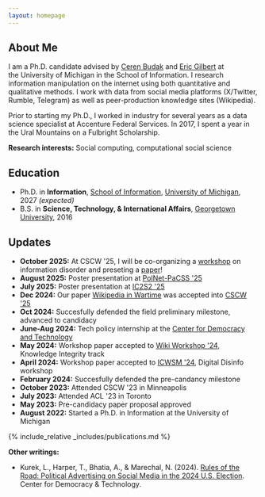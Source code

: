 ```yaml
---
layout: homepage
---
```


## About Me

I am a Ph.D. candidate advised by [Ceren Budak](https://www.si.umich.edu/people/ceren-budak) and [Eric Gilbert](http://eegilbert.org/) at the University of Michigan in the School of Information. I research information manipulation on the internet using both quantitative and qualitative methods. I work with data from social media platforms (X/Twitter, Rumble, Telegram) as well as peer-production knowledge sites (Wikipedia).

Prior to starting my Ph.D., I worked in industry for several years as a data science specialist at Accenture Federal Services. In 2017, I spent a year in the Ural Mountains on a Fulbright Scholarship.

**Research interests:** Social computing, computational social science

## Education

- Ph.D. in **Information**, [School of Information](https://www.si.umich.edu/), [University of Michigan](https://umich.edu/), 2027 _(expected)_
- B.S. in **Science, Technology, & International Affairs**, [Georgetown University](https://www.georgetown.edu/), 2016

## Updates

- **October 2025:** At CSCW '25, I will be co-organizing a [workshop](https://cscw2025infodisorder.netlify.app/) on information disorder and preseting a [paper](https://dl.acm.org/doi/10.1145/3711107)!
- **August 2025:** Poster presentation at [PolNet-PaCSS '25](https://sites.google.com/view/confpolinetworks/)
- **July 2025:** Poster presentation at [IC2S2 '25](https://ic2s2-2025.org/) 
- **Dec 2024:** Our paper [Wikipedia in Wartime](https://dl-acm-org.proxy.lib.umich.edu/doi/10.1145/3711107) was accepted into [CSCW '25](https://cscw.acm.org/2025/) 
- **Oct 2024:** Succesfully defended the field preliminary milestone, advanced to candidacy
- **June-Aug 2024:** Tech policy internship at the [Center for Democracy and Technology](https://cdt.org/)
- **May 2024:** Workshop paper accepted to [Wiki Workshop '24](https://wikiworkshop.org/2024/), Knowledge Integrity track
- **April 2024:** Workshop paper accepted to [ICWSM '24](https://www.icwsm.org/2024/index.html/), Digital Disinfo workshop
- **February 2024:** Succesfully defended the pre-candancy milestone
- **October 2023:** Attended CSCW '23 in Minneapolis
- **July 2023:** Attended ACL '23 in Toronto
- **May 2023:** Pre-candidacy paper proposal approved
- **August 2022:** Started a Ph.D. in Information at the University of Michigan

{% include_relative _includes/publications.md %}

**Other writings:**
- Kurek, L., Harper, T., Bhatia, A., & Marechal, N. (2024). [Rules of the Road: Political Advertising on Social Media in the 2024 U.S. Election](https://cdt.org/insights/report-rules-of-the-road-political-advertising-on-social-media-in-the-2024-u-s-election/). Center for Democracy & Technology. 
